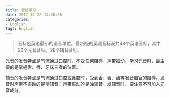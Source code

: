 ```yaml
---
title: 音标学习
date: 2017-12-22 14:20:58
categories:
- English
tags: English
---
```


> 音标是英语最小的语音单位。最新版的英语音标表共48个英语音标，其中20个元音音标，28个辅音音标。

元音的发音特点是气流通过口腔时，不受任何阻碍，声带振动。学习元音时，最主要的是掌握舌、唇、牙床三者的位置。

辅音的发音特点是气流通过口腔或鼻腔时，受到舌、唇、齿等发音器官的阻碍。发音时声带不振动的是清辅音；声带振动的是浊辅音。发辅音时，要注意不可加入元音成分。




